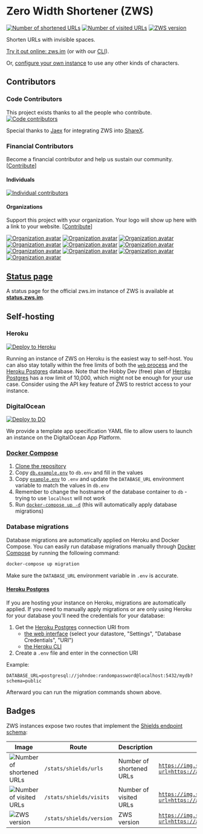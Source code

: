 # Zero Width Shortener (ZWS)

[![Number of shortened URLs][stats-urls-image]](#Badges)
[![Number of visited URLs][stats-visits-image]](#Badges)
[![ZWS version][stats-version-image]](#Badges)

Shorten URLs with invisible spaces.

[Try it out online: zws.im](https://zws.im) (or with our [CLI](https://github.com/zws-im/cli#readme)).

Or, [configure your own instance](#Self-hosting) to use any other kinds of characters.

## Contributors

### Code Contributors

This project exists thanks to all the people who contribute.
[![Code contributors](https://opencollective.com/zws/contributors.svg?width=890&button=false)](https://github.com/zws-im/zws/graphs/contributors)

Special thanks to [Jaex](https://github.com/Jaex) for integrating ZWS into [ShareX](https://getsharex.com/).

### Financial Contributors

Become a financial contributor and help us sustain our community. [[Contribute][open-collective]]

#### Individuals

[![Individual contributors](https://opencollective.com/zws/individuals.svg?width=890)](https://opencollective.com/zws)

#### Organizations

Support this project with your organization. Your logo will show up here with a link to your website. [[Contribute][open-collective]]

[![Organization avatar](https://opencollective.com/zws/organization/0/avatar.svg)](https://opencollective.com/zws/organization/0/website)
[![Organization avatar](https://opencollective.com/zws/organization/1/avatar.svg)](https://opencollective.com/zws/organization/1/website)
[![Organization avatar](https://opencollective.com/zws/organization/2/avatar.svg)](https://opencollective.com/zws/organization/2/website)
[![Organization avatar](https://opencollective.com/zws/organization/3/avatar.svg)](https://opencollective.com/zws/organization/3/website)
[![Organization avatar](https://opencollective.com/zws/organization/4/avatar.svg)](https://opencollective.com/zws/organization/4/website)
[![Organization avatar](https://opencollective.com/zws/organization/5/avatar.svg)](https://opencollective.com/zws/organization/5/website)
[![Organization avatar](https://opencollective.com/zws/organization/6/avatar.svg)](https://opencollective.com/zws/organization/6/website)
[![Organization avatar](https://opencollective.com/zws/organization/7/avatar.svg)](https://opencollective.com/zws/organization/7/website)
[![Organization avatar](https://opencollective.com/zws/organization/8/avatar.svg)](https://opencollective.com/zws/organization/8/website)
[![Organization avatar](https://opencollective.com/zws/organization/9/avatar.svg)](https://opencollective.com/zws/organization/9/website)

## [Status page][status-page]

A status page for the official zws.im instance of ZWS is available at **[status.zws.im][status-page]**.

## Self-hosting

### Heroku

[![Deploy to Heroku][deploy-to-heroku-image]][deploy-to-heroku]

Running an instance of ZWS on Heroku is the easiest way to self-host.
You can also stay totally within the free limits of both the [`web` process](https://devcenter.heroku.com/articles/procfile) and the [Heroku Postgres][heroku-postgres] database.
Note that the Hobby Dev (free) plan of [Heroku Postgres][heroku-postgres] has a row limit of 10,000, which might not be enough for your use case.
Consider using the API key feature of ZWS to restrict access to your instance.

### DigitalOcean

[![Deploy to DO](https://www.deploytodo.com/do-btn-blue.svg)](https://cloud.digitalocean.com/apps/new?repo=https://github.com/zws-im/zws/tree/main)

We provide a template app specification YAML file to allow users to launch an instance on the DigitalOcean App Platform.

### [Docker Compose][docker-compose]

1. [Clone the repository](https://docs.github.com/en/github/creating-cloning-and-archiving-repositories/cloning-a-repository)
2. Copy [`db.example.env`](db.example.env) to `db.env` and fill in the values
3. Copy [`example.env`](example.env) to `.env` and update the `DATABASE_URL` environment variable to match the values in `db.env`
4. Remember to change the hostname of the database container to `db` - trying to use `localhost` will not work
5. Run [`docker-compose up -d`](https://docs.docker.com/compose/reference/up/) (this will automatically apply database migrations)

### Database migrations

Database migrations are automatically applied on Heroku and Docker Compose.
You can easily run database migrations manually through [Docker Compose][docker-compose] by running the following command:

```sh
docker-compose up migration
```

Make sure the `DATABASE_URL` environment variable in `.env` is accurate.

#### [Heroku Postgres][heroku-postgres]

If you are hosting your instance on Heroku, migrations are automatically applied.
If you need to manually apply migrations or are only using Heroku for your database you'll need the credentials for your database:

1. Get the [Heroku Postgres][heroku-postgres] connection URI from
   - [the web interface](https://data.heroku.com/) (select your datastore, "Settings", "Database Credentials", "URI")
   - [the Heroku CLI](https://devcenter.heroku.com/articles/heroku-postgresql#external-connections-ingress)
2. Create a `.env` file and enter in the connection URI

Example:

```env
DATABASE_URL=postgresql://johndoe:randompassword@localhost:5432/mydb?schema=public
```

Afterward you can run the migration commands shown above.

## Badges

ZWS instances expose two routes that implement the [Shields endpoint schema](https://shields.io/endpoint):

| Image                                         | Route                    | Description              | Example                                                                                               |
| --------------------------------------------- | ------------------------ | ------------------------ | ----------------------------------------------------------------------------------------------------- |
| ![Number of shortened URLs][stats-urls-image] | `/stats/shields/urls`    | Number of shortened URLs | [`https://img.shields.io/endpoint?url=https://api.zws.im/stats/shields/urls`][stats-urls-image]       |
| ![Number of visited URLs][stats-visits-image] | `/stats/shields/visits`  | Number of visited URLs   | [`https://img.shields.io/endpoint?url=https://api.zws.im/stats/shields/visits`][stats-visits-image]   |
| ![ZWS version][stats-version-image]           | `/stats/shields/version` | ZWS version              | [`https://img.shields.io/endpoint?url=https://api.zws.im/stats/shields/version`][stats-version-image] |

[deploy-to-heroku]: https://dashboard.heroku.com/new?template=https://github.com/zws-im/zws
[deploy-to-heroku-image]: https://www.herokucdn.com/deploy/button.svg
[heroku-postgres]: https://www.heroku.com/postgres
[docker-compose]: https://docs.docker.com/compose/
[open-collective]: https://opencollective.com/zws/contribute
[stats-urls-image]: https://img.shields.io/endpoint?url=https://api.zws.im/stats/shields/urls
[stats-visits-image]: https://img.shields.io/endpoint?url=https://api.zws.im/stats/shields/visits
[stats-version-image]: https://img.shields.io/endpoint?url=https://api.zws.im/stats/shields/version
[status-page]: https://status.zws.im/
